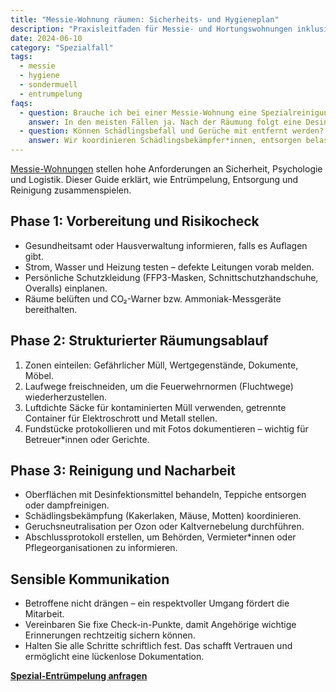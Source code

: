 ```yaml
---
title: "Messie-Wohnung räumen: Sicherheits- und Hygieneplan"
description: "Praxisleitfaden für Messie- und Hortungswohnungen inklusive Schutzmaßnahmen, Ablaufplan und Nachbetreuung."
date: 2024-06-10
category: "Spezialfall"
tags:
  - messie
  - hygiene
  - sondermuell
  - entrumpelung
faqs:
  - question: Brauche ich bei einer Messie-Wohnung eine Spezialreinigung?
    answer: In den meisten Fällen ja. Nach der Räumung folgt eine Desinfektion oder Ozonbehandlung, besonders bei Schimmel, Tierkot oder Fäulnis.
  - question: Können Schädlingsbefall und Gerüche mit entfernt werden?
    answer: Wir koordinieren Schädlingsbekämpfer*innen, entsorgen belastete Materialien getrennt und setzen Geruchsneutralisation ein, damit die Wohnung wieder bewohnbar wird.
---
```

[Messie-Wohnungen](/leistungen/messie-entruempelung/) stellen hohe Anforderungen an Sicherheit, Psychologie und Logistik. Dieser Guide erklärt, wie Entrümpelung, Entsorgung und Reinigung zusammenspielen.

## Phase 1: Vorbereitung und Risikocheck

- Gesundheitsamt oder Hausverwaltung informieren, falls es Auflagen gibt.
- Strom, Wasser und Heizung testen – defekte Leitungen vorab melden.
- Persönliche Schutzkleidung (FFP3-Masken, Schnittschutzhandschuhe, Overalls) einplanen.
- Räume belüften und CO₂-Warner bzw. Ammoniak-Messgeräte bereithalten.

## Phase 2: Strukturierter Räumungsablauf

1. Zonen einteilen: Gefährlicher Müll, Wertgegenstände, Dokumente, Möbel.
2. Laufwege freischneiden, um die Feuerwehrnormen (Fluchtwege) wiederherzustellen.
3. Luftdichte Säcke für kontaminierten Müll verwenden, getrennte Container für Elektroschrott und Metall stellen.
4. Fundstücke protokollieren und mit Fotos dokumentieren – wichtig für Betreuer*innen oder Gerichte.

## Phase 3: Reinigung und Nacharbeit

- Oberflächen mit Desinfektionsmittel behandeln, Teppiche entsorgen oder dampfreinigen.
- Schädlingsbekämpfung (Kakerlaken, Mäuse, Motten) koordinieren.
- Geruchsneutralisation per Ozon oder Kaltvernebelung durchführen.
- Abschlussprotokoll erstellen, um Behörden, Vermieter*innen oder Pflegeorganisationen zu informieren.

## Sensible Kommunikation

- Betroffene nicht drängen – ein respektvoller Umgang fördert die Mitarbeit.
- Vereinbaren Sie fixe Check-in-Punkte, damit Angehörige wichtige Erinnerungen rechtzeitig sichern können.
- Halten Sie alle Schritte schriftlich fest. Das schafft Vertrauen und ermöglicht eine lückenlose Dokumentation.

[**Spezial-Entrümpelung anfragen**](/angebot/)
